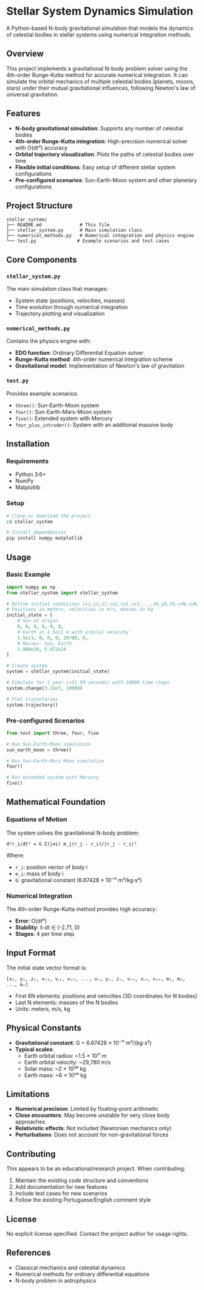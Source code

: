 # Stellar System Dynamics Simulation

A Python-based N-body gravitational simulation that models the dynamics of celestial bodies in stellar systems using numerical integration methods.

## Overview

This project implements a gravitational N-body problem solver using the 4th-order Runge-Kutta method for accurate numerical integration. It can simulate the orbital mechanics of multiple celestial bodies (planets, moons, stars) under their mutual gravitational influences, following Newton's law of universal gravitation.

## Features

- **N-body gravitational simulation**: Supports any number of celestial bodies
- **4th-order Runge-Kutta integration**: High-precision numerical solver with O(dt⁴) accuracy
- **Orbital trajectory visualization**: Plots the paths of celestial bodies over time
- **Flexible initial conditions**: Easy setup of different stellar system configurations
- **Pre-configured scenarios**: Sun-Earth-Moon system and other planetary configurations

## Project Structure

```
stellar_system/
├── README.md              # This file
├── stellar_system.py      # Main simulation class
├── numerical_methods.py   # Numerical integration and physics engine
└── test.py               # Example scenarios and test cases
```

## Core Components

### `stellar_system.py`
The main simulation class that manages:
- System state (positions, velocities, masses)
- Time evolution through numerical integration
- Trajectory plotting and visualization

### `numerical_methods.py`
Contains the physics engine with:
- **EDO function**: Ordinary Differential Equation solver
- **Runge-Kutta method**: 4th-order numerical integration scheme
- **Gravitational model**: Implementation of Newton's law of gravitation

### `test.py`
Provides example scenarios:
- `three()`: Sun-Earth-Moon system
- `four()`: Sun-Earth-Mars-Moon system
- `five()`: Extended system with Mercury
- `four_plus_intruder()`: System with an additional massive body

## Installation

### Requirements
- Python 3.6+
- NumPy
- Matplotlib

### Setup
```bash
# Clone or download the project
cd stellar_system

# Install dependencies
pip install numpy matplotlib
```

## Usage

### Basic Example
```python
import numpy as np
from stellar_system import stellar_system

# Define initial conditions [x1,y1,z1,vx1,vy1,vz1,...,xN,yN,zN,vxN,vyN,vzN,m1,m2,...,mN]
# Positions in meters, velocities in m/s, masses in kg
initial_state = [
    # Sun at origin
    0, 0, 0, 0, 0, 0,
    # Earth at 1.5e11 m with orbital velocity
    1.5e11, 0, 0, 0, 29780, 0,
    # Masses: Sun, Earth
    1.989e30, 5.972e24
]

# Create system
system = stellar_system(initial_state)

# Simulate for 1 year (≈31.5M seconds) with 10000 time steps
system.change(3.15e7, 10000)

# Plot trajectories
system.trajectory()
```

### Pre-configured Scenarios
```python
from test import three, four, five

# Run Sun-Earth-Moon simulation
sun_earth_moon = three()

# Run Sun-Earth-Mars-Moon simulation
four()

# Run extended system with Mercury
five()
```

## Mathematical Foundation

### Equations of Motion
The system solves the gravitational N-body problem:

```
d²r_i/dt² = G Σ(j≠i) m_j(r_j - r_i)/|r_j - r_i|³
```

Where:
- `r_i`: position vector of body i
- `m_i`: mass of body i  
- `G`: gravitational constant (6.67428 × 10⁻¹¹ m³/kg⋅s²)

### Numerical Integration
The 4th-order Runge-Kutta method provides high accuracy:
- **Error**: O(dt⁴)
- **Stability**: λ·dt ∈ (-2.71, 0)
- **Stages**: 4 per time step

## Input Format

The initial state vector format is:
```
[x₁, y₁, z₁, vₓ₁, vᵧ₁, vᵤ₁, ..., xₙ, yₙ, zₙ, vₓₙ, vᵧₙ, vᵤₙ, m₁, m₂, ..., mₙ]
```

- First 6N elements: positions and velocities (3D coordinates for N bodies)
- Last N elements: masses of the N bodies
- Units: meters, m/s, kg

## Physical Constants

- **Gravitational constant**: G = 6.67428 × 10⁻¹¹ m³/(kg⋅s²)
- **Typical scales**:
  - Earth orbital radius: ~1.5 × 10¹¹ m
  - Earth orbital velocity: ~29,780 m/s
  - Solar mass: ~2 × 10³⁰ kg
  - Earth mass: ~6 × 10²⁴ kg

## Limitations

- **Numerical precision**: Limited by floating-point arithmetic
- **Close encounters**: May become unstable for very close body approaches
- **Relativistic effects**: Not included (Newtonian mechanics only)
- **Perturbations**: Does not account for non-gravitational forces

## Contributing

This appears to be an educational/research project. When contributing:
1. Maintain the existing code structure and conventions
2. Add documentation for new features
3. Include test cases for new scenarios
4. Follow the existing Portuguese/English comment style

## License

No explicit license specified. Contact the project author for usage rights.

## References

- Classical mechanics and celestial dynamics
- Numerical methods for ordinary differential equations
- N-body problem in astrophysics